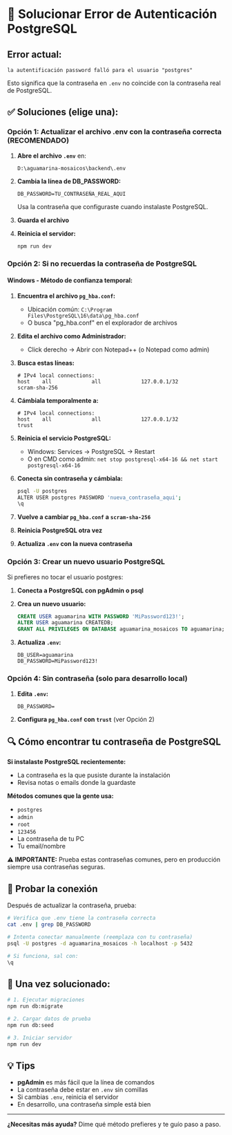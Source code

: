 # 🔐 Solucionar Error de Autenticación PostgreSQL

## Error actual:
```
la autentificación password falló para el usuario "postgres"
```

Esto significa que la contraseña en `.env` no coincide con la contraseña real de PostgreSQL.

## ✅ Soluciones (elige una):

### Opción 1: Actualizar el archivo .env con la contraseña correcta (RECOMENDADO)

1. **Abre el archivo `.env`** en:
   ```
   D:\aguamarina-mosaicos\backend\.env
   ```

2. **Cambia la línea de DB_PASSWORD:**
   ```env
   DB_PASSWORD=TU_CONTRASEÑA_REAL_AQUI
   ```

   Usa la contraseña que configuraste cuando instalaste PostgreSQL.

3. **Guarda el archivo**

4. **Reinicia el servidor:**
   ```bash
   npm run dev
   ```

### Opción 2: Si no recuerdas la contraseña de PostgreSQL

#### Windows - Método de confianza temporal:

1. **Encuentra el archivo `pg_hba.conf`:**
   - Ubicación común: `C:\Program Files\PostgreSQL\16\data\pg_hba.conf`
   - O busca "pg_hba.conf" en el explorador de archivos

2. **Edita el archivo como Administrador:**
   - Click derecho → Abrir con Notepad++ (o Notepad como admin)

3. **Busca estas líneas:**
   ```
   # IPv4 local connections:
   host    all             all             127.0.0.1/32            scram-sha-256
   ```

4. **Cámbiala temporalmente a:**
   ```
   # IPv4 local connections:
   host    all             all             127.0.0.1/32            trust
   ```

5. **Reinicia el servicio PostgreSQL:**
   - Windows: Services → PostgreSQL → Restart
   - O en CMD como admin: `net stop postgresql-x64-16 && net start postgresql-x64-16`

6. **Conecta sin contraseña y cámbiala:**
   ```bash
   psql -U postgres
   ALTER USER postgres PASSWORD 'nueva_contraseña_aqui';
   \q
   ```

7. **Vuelve a cambiar `pg_hba.conf` a `scram-sha-256`**

8. **Reinicia PostgreSQL otra vez**

9. **Actualiza `.env` con la nueva contraseña**

### Opción 3: Crear un nuevo usuario PostgreSQL

Si prefieres no tocar el usuario postgres:

1. **Conecta a PostgreSQL con pgAdmin o psql**

2. **Crea un nuevo usuario:**
   ```sql
   CREATE USER aguamarina WITH PASSWORD 'MiPassword123!';
   ALTER USER aguamarina CREATEDB;
   GRANT ALL PRIVILEGES ON DATABASE aguamarina_mosaicos TO aguamarina;
   ```

3. **Actualiza `.env`:**
   ```env
   DB_USER=aguamarina
   DB_PASSWORD=MiPassword123!
   ```

### Opción 4: Sin contraseña (solo para desarrollo local)

1. **Edita `.env`:**
   ```env
   DB_PASSWORD=
   ```

2. **Configura `pg_hba.conf` con `trust`** (ver Opción 2)

## 🔍 Cómo encontrar tu contraseña de PostgreSQL

**Si instalaste PostgreSQL recientemente:**
- La contraseña es la que pusiste durante la instalación
- Revisa notas o emails donde la guardaste

**Métodos comunes que la gente usa:**
- `postgres`
- `admin`
- `root`
- `123456`
- La contraseña de tu PC
- Tu email/nombre

**⚠️ IMPORTANTE:** Prueba estas contraseñas comunes, pero en producción siempre usa contraseñas seguras.

## 🧪 Probar la conexión

Después de actualizar la contraseña, prueba:

```bash
# Verifica que .env tiene la contraseña correcta
cat .env | grep DB_PASSWORD

# Intenta conectar manualmente (reemplaza con tu contraseña)
psql -U postgres -d aguamarina_mosaicos -h localhost -p 5432

# Si funciona, sal con:
\q
```

## 🚀 Una vez solucionado:

```bash
# 1. Ejecutar migraciones
npm run db:migrate

# 2. Cargar datos de prueba
npm run db:seed

# 3. Iniciar servidor
npm run dev
```

## 💡 Tips

- **pgAdmin** es más fácil que la línea de comandos
- La contraseña debe estar en `.env` sin comillas
- Si cambias `.env`, reinicia el servidor
- En desarrollo, una contraseña simple está bien

---

**¿Necesitas más ayuda?**
Dime qué método prefieres y te guío paso a paso.
